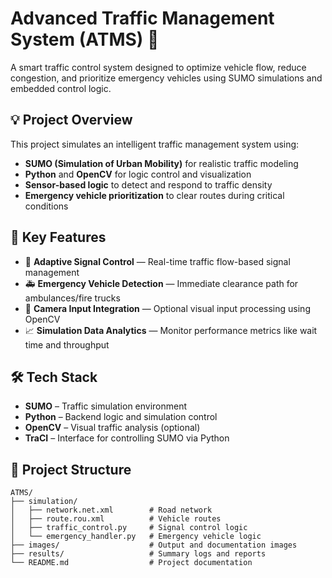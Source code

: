 # Advanced Traffic Management System (ATMS) 🚦

A smart traffic control system designed to optimize vehicle flow, reduce congestion, and prioritize emergency vehicles using SUMO simulations and embedded control logic.

## 💡 Project Overview

This project simulates an intelligent traffic management system using:
- **SUMO (Simulation of Urban Mobility)** for realistic traffic modeling
- **Python** and **OpenCV** for logic control and visualization
- **Sensor-based logic** to detect and respond to traffic density
- **Emergency vehicle prioritization** to clear routes during critical conditions

## 🎯 Key Features

- 🔁 **Adaptive Signal Control** — Real-time traffic flow-based signal management
- 🚑 **Emergency Vehicle Detection** — Immediate clearance path for ambulances/fire trucks
- 🎥 **Camera Input Integration** — Optional visual input processing using OpenCV
- 📈 **Simulation Data Analytics** — Monitor performance metrics like wait time and throughput

## 🛠️ Tech Stack

- **SUMO** – Traffic simulation environment
- **Python** – Backend logic and simulation control
- **OpenCV** – Visual traffic analysis (optional)
- **TraCI** – Interface for controlling SUMO via Python

## 📁 Project Structure

```plaintext
ATMS/
├── simulation/
│   ├── network.net.xml        # Road network
│   ├── route.rou.xml          # Vehicle routes
│   ├── traffic_control.py     # Signal control logic
│   └── emergency_handler.py   # Emergency vehicle logic
├── images/                    # Output and documentation images
├── results/                   # Summary logs and reports
└── README.md                  # Project documentation
```
